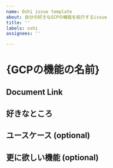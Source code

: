 ```yaml
---
name: Oshi issue template
about: 自分の好きなGCPの機能を紹介するissue
title: ''
labels: oshi
assignees: ''

---
```


# {GCPの機能の名前}

## Document Link

<!-- 

以下の項目は好きに増やしてOKです。

-->

## 好きなところ

## ユースケース (optional)

## 更に欲しい機能 (optional)
